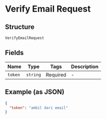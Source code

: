 
# Verify Email Request

## Structure

`VerifyEmailRequest`

## Fields

| Name | Type | Tags | Description |
|  --- | --- | --- | --- |
| `token` | `string` | Required | - |

## Example (as JSON)

```json
{
  "token": "ambil dari email"
}
```

